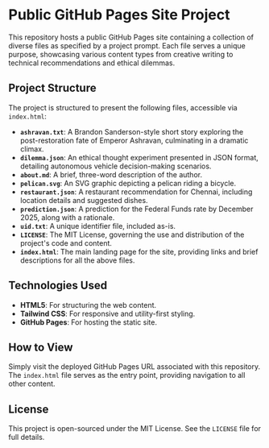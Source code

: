 # Public GitHub Pages Site Project

This repository hosts a public GitHub Pages site containing a collection of diverse files as specified by a project prompt. Each file serves a unique purpose, showcasing various content types from creative writing to technical recommendations and ethical dilemmas.

## Project Structure

The project is structured to present the following files, accessible via `index.html`:

-   **`ashravan.txt`**: A Brandon Sanderson-style short story exploring the post-restoration fate of Emperor Ashravan, culminating in a dramatic climax.
-   **`dilemma.json`**: An ethical thought experiment presented in JSON format, detailing autonomous vehicle decision-making scenarios.
-   **`about.md`**: A brief, three-word description of the author.
-   **`pelican.svg`**: An SVG graphic depicting a pelican riding a bicycle.
-   **`restaurant.json`**: A restaurant recommendation for Chennai, including location details and suggested dishes.
-   **`prediction.json`**: A prediction for the Federal Funds rate by December 2025, along with a rationale.
-   **`uid.txt`**: A unique identifier file, included as-is.
-   **`LICENSE`**: The MIT License, governing the use and distribution of the project's code and content.
-   **`index.html`**: The main landing page for the site, providing links and brief descriptions for all the above files.

## Technologies Used

-   **HTML5**: For structuring the web content.
-   **Tailwind CSS**: For responsive and utility-first styling.
-   **GitHub Pages**: For hosting the static site.

## How to View

Simply visit the deployed GitHub Pages URL associated with this repository. The `index.html` file serves as the entry point, providing navigation to all other content.

## License

This project is open-sourced under the MIT License. See the `LICENSE` file for full details.

